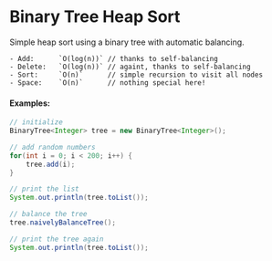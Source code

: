 # Binary Tree Heap Sort
Simple heap sort using a binary tree with automatic balancing.

```
- Add:  	`O(log(n))`	// thanks to self-balancing
- Delete:	`O(log(n))`	// againt, thanks to self-balancing
- Sort:		`O(n)`		// simple recursion to visit all nodes
- Space:	`O(n)`		// nothing special here!
```

#### Examples:

```java
// initialize
BinaryTree<Integer> tree = new BinaryTree<Integer>();

// add random numbers
for(int i = 0; i < 200; i++) {
	tree.add(i);
}

// print the list
System.out.println(tree.toList());

// balance the tree
tree.naivelyBalanceTree();

// print the tree again
System.out.println(tree.toList());
```

